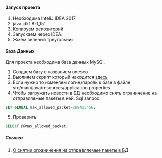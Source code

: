 #### Запуск проекта

1. Необходима InteliJ IDEA 2017
2. java jdk1.8.0_151
2. Копируем репозиторий
3. Запускаем через IDEA.
4. Жмем зеленый треугольник

#### База Данных

Для проекта необходима база данных MySQl.

1. Создаем базу с названием unesco
2. Выолняем скрипт который находится [здесь](Дамп%20БД.txt)
3. Eсли нужно то изменяем логин/пароль к базе в файле src/main/java/resources/application.properties
4. Чтобы загружать новости в БД необходимо снять ограничение на отправляемые пакеты в ней.
Sql запрос:
```sql
SET GLOBAL max_allowed_packet=268435456;
```
5. Проверить:   
```sql
SELECT @@max_allowed_packet;
```

##### Ссылки
1. [О снятии ограничения на отправляемые пакеты в БД](https://confluence.atlassian.com/confkb/exceeds-max-allowed-packet-for-mysql-179443425.html)